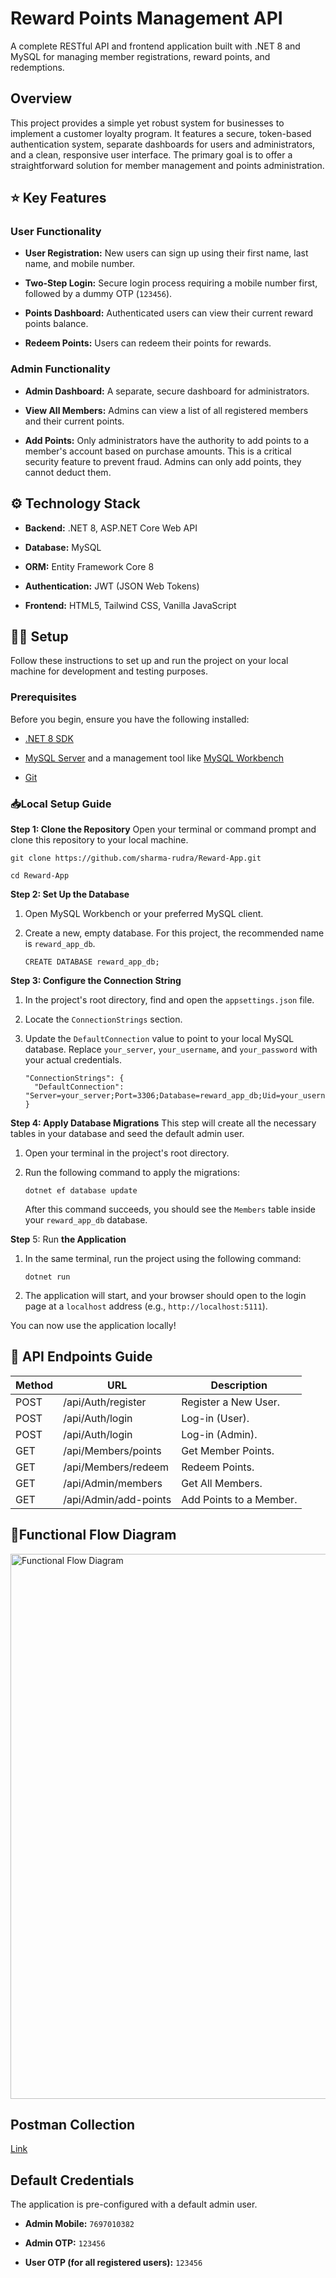 # Reward Points Management API
A complete RESTful API and frontend application built with .NET 8 and MySQL for managing member registrations, reward points, and redemptions.

## Overview
This project provides a simple yet robust system for businesses to implement a customer loyalty program. It features a secure, token-based authentication system, separate dashboards for users and administrators, and a clean, responsive user interface. The primary goal is to offer a straightforward solution for member management and points administration.


 ## ⭐ Key Features

 ### User Functionality

-   **User Registration:** New users can sign up using their first name, last name, and mobile number.
    
-   **Two-Step Login:** Secure login process requiring a mobile number first, followed by a dummy OTP (`123456`).
    
-   **Points Dashboard:** Authenticated users can view their current reward points balance.
    
-   **Redeem Points:** Users can redeem their points for rewards.
    

### Admin Functionality

-   **Admin Dashboard:** A separate, secure dashboard for administrators.
    
-   **View All Members:** Admins can view a list of all registered members and their current points.
    
-   **Add Points:** Only administrators have the authority to add points to a member's account based on purchase amounts. This is a critical security feature to prevent fraud. Admins can only add points, they cannot deduct them.


 
## ⚙️ Technology Stack

-   **Backend:** .NET 8, ASP.NET Core Web API
    
-   **Database:** MySQL
    
-   **ORM:** Entity Framework Core 8
    
-   **Authentication:** JWT (JSON Web Tokens)
    
-   **Frontend:** HTML5, Tailwind CSS, Vanilla JavaScript

## ⛓️‍💥 Setup

Follow these instructions to set up and run the project on your local machine for development and testing purposes.

### Prerequisites
Before you begin, ensure you have the following installed:
-   [.NET 8 SDK](https://dotnet.microsoft.com/download/dotnet/8.0 "null")
    
-   [MySQL Server](https://dev.mysql.com/downloads/mysql/) and a management tool like [MySQL Workbench](https://dev.mysql.com/downloads/workbench/)
    
-   [Git](https://git-scm.com/downloads)


###  📥Local Setup Guide

**Step 1: Clone the Repository** Open your terminal or command prompt and clone this repository to your local machine.

```
git clone https://github.com/sharma-rudra/Reward-App.git

cd Reward-App
```

**Step 2: Set Up the Database**

1.  Open MySQL Workbench or your preferred MySQL client.
    
2.  Create a new, empty database. For this project, the recommended name is `reward_app_db`.
    
    ```
    CREATE DATABASE reward_app_db;
    ```
    

**Step 3: Configure the Connection String**

1.  In the project's root directory, find and open the `appsettings.json` file.
    
2.  Locate the `ConnectionStrings` section.
    
3.  Update the `DefaultConnection` value to point to your local MySQL database. Replace `your_server`, `your_username`, and `your_password` with your actual credentials.
    
    ```
    "ConnectionStrings": {
      "DefaultConnection": "Server=your_server;Port=3306;Database=reward_app_db;Uid=your_username;Pwd=your_password;"
    }
    ```
    

**Step 4: Apply Database Migrations** This step will create all the necessary tables in your database and seed the default admin user.

1.  Open your terminal in the project's root directory.
    
2.  Run the following command to apply the migrations:
    
    ```
    dotnet ef database update
    ```
    
    After this command succeeds, you should see the `Members` table inside your `reward_app_db` database.
    

**Step** 5: Run **the Application**

1.  In the same terminal, run the project using the following command:
    
    ```
    dotnet run
    ```
    
2.  The application will start, and your browser should open to the login page at a `localhost` address (e.g., `http://localhost:5111`).
    

You can now use the application locally!

## 📖 API Endpoints Guide

| Method | URL                   | Description             |
|--------|-----------------------|-------------------------|
| POST   | /api/Auth/register    | Register a New User.    |
| POST   | /api/Auth/login       | Log-in (User).          |
| POST   | /api/Auth/login       | Log-in (Admin).         |
| GET    | /api/Members/points   | Get Member Points.      |
| GET    | /api/Members/redeem   | Redeem Points.          |
| GET    | /api/Admin/members    | Get All Members.        |
| GET    | /api/Admin/add-points | Add Points to a Member. |

## 🔀Functional Flow Diagram

<img width="696" height="872" alt="Functional Flow Diagram" src="https://github.com/user-attachments/assets/548fee9c-a4e7-449e-85e8-3ce87f87f60b" />

## Postman Collection
[Link](https://web.postman.co/workspace/My-Workspace~cce9876a-efae-4afd-8f1d-758b698a7ac1/collection/47936145-8fb67936-e7c6-4762-91d5-4d2d0628432b?action=share&source=copy-link&creator=47936145)


## Default Credentials

The application is pre-configured with a default admin user.

-   **Admin Mobile:**  `7697010382`
    
-   **Admin OTP:**  `123456`
    
-   **User OTP (for all registered users):**  `123456`
